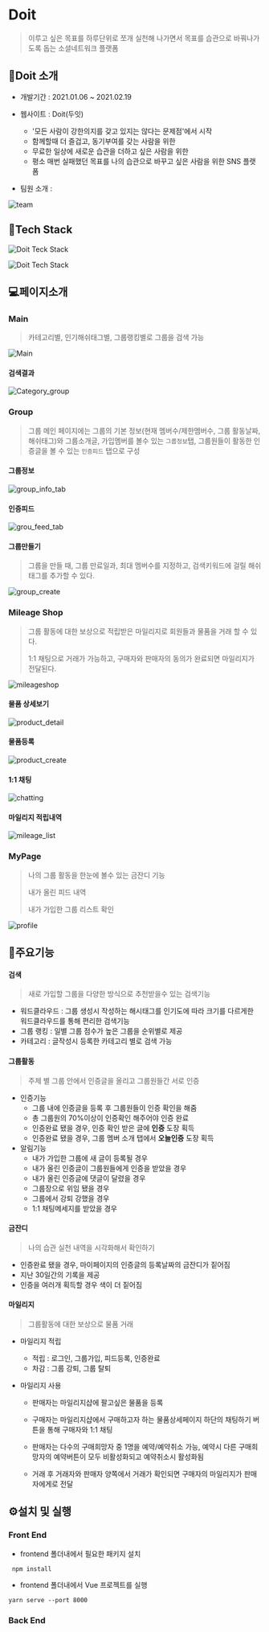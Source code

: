 

# Doit

> 이루고 싶은 목표를 하루단위로 쪼개 실천해 나가면서 목표를 습관으로 바꿔나가도록 돕는 소셜네트워크 플랫폼



## 📙Doit 소개

- 개발기간 : 2021.01.06 ~ 2021.02.19
- 웹사이트 : Doit(두잇)
  -   '모든 사람이 강한의지를 갖고 있지는 않다는 문제점'에서 시작
  -   함께할때 더 즐겁고, 동기부여를 갖는 사람을 위한
  -   무료한 일상에 새로운 습관을 더하고 싶은 사람을 위한
  -   평소 매번 실패했던 목표를 나의 습관으로 바꾸고 싶은 사람을 위한 SNS 플랫폼

- 팀원 소개 : 



![team](README.assets/image-20210301220456702.png)





## 🔧Tech Stack

![Doit Teck Stack](README.assets/image-20210221222400289.png)



![Doit Tech Stack](README.assets/image-20210221223143666.png)





## 💻페이지소개

### Main

> 카테고리별, 인기해쉬태그별, 그룹랭킹별로 그룹을 검색 가능

![Main](README.assets/main.png)

####  검색결과

![Category_group](README.assets/category_group.png)



### Group

> 그룹 메인 페이지에는 그룹의 기본 정보(현재 멤버수/제한멤버수, 그룹 활동날짜, 해쉬태그)와 그룹소개글, 가입멤버를 볼수 있는 `그룹정보`탭, 그룹원들이 활동한 인증글을 볼 수 있는 `인증피드` 탭으로 구성



#### 그룹정보

![group_info_tab](README.assets/group_detail.png)

#### 인증피드

![grou_feed_tab](README.assets/group_feed.png)



#### 그룹만들기

> 그룹을 만들 때, 그룹 만료일과, 최대 멤버수를 지정하고, 검색키워드에 걸릴 해쉬태그를 추가할 수 있다.

![group_create](README.assets/group_create.png)

### Mileage Shop

> 그룹 활동에 대한 보상으로 적립받은 마일리지로 회원들과 물품을 거래 할 수 있다.
>
> 1:1 채팅으로 거래가 가능하고, 구매자와 판매자의 동의가 완료되면 마일리지가 전달된다.

![mileageshop](README.assets/mileageshop.png)

#### 물품 상세보기

![product_detail](README.assets/product_detail.png)

#### 물품등록

![product_create](README.assets/product_create.png)



#### 1:1 채팅

![chatting](README.assets/chat_list.png)

#### 마일리지 적립내역

![mileage_list](README.assets/mileage_list.png)



### MyPage

> 나의 그룹 활동을 한눈에 볼수 있는 금잔디 기능
>
> 내가 올린 피드 내역
>
> 내가 가입한 그룹 리스트 확인

![profile](README.assets/profile.png)



## 💎주요기능

#### 검색

> 새로 가입할 그룹을 다양한 방식으로 추천받을수 있는 검색기능

- 워드클라우드 : 그룹 생성시 작성하는 해시태그를 인기도에 따라 크기를 다르게한 워드클라우드를 통해 편리한 검색기능
- 그룹 랭킹 : 일별 그룹 점수가 높은 그룹을 순위별로 제공 
- 카테고리 : 글작성시 등록한 카테고리 별로 검색 가능

#### 그룹활동

> 주제 별 그룹 안에서 인증글을 올리고 그룹원들간 서로 인증

- 인증기능
  - 그룹 내에 인증글을 등록 후 그룹원들이 인증 확인을 해줌
  - 총 그룹원의 70%이상이 인증확인 해주어야 인증 완료
  - 인증완료 됐을 경우, 인증 확인 받은 글에 **인증** 도장 획득
  - 인증완료 됐을 경우, 그룹 멤버 소개 탭에서 **오늘인증** 도장 획득
- 알림기능
  - 내가 가입한 그룹에 새 글이 등록될 경우
  - 내가 올린 인증글이 그룹원들에게 인증을 받았을 경우
  - 내가 올린 인증글에 댓글이 달렸을 경우
  - 그룹장으로 위임 됐을 경우
  - 그룹에서 강퇴 강했을 경우
  - 1:1 채팅메세지를 받았을 경우

#### 금잔디

> 나의 습관 실천 내역을 시각화해서 확인하기

- 인증완료 됐을 경우, 마이페이지의 인증글의 등록날짜의 금잔디가 짙어짐
- 지난 30일간의 기록을 제공
- 인증을 여러개 획득할 경우 색이 더 짙어짐

#### 마일리지

> 그룹활동에 대한 보상으로 물품 거래

- 마일리지 적립

  - 적립 : 로그인, 그룹가입, 피드등록, 인증완료
  - 차감 : 그룹 강퇴, 그룹 탈퇴

- 마일리지 사용

  - 판매자는 마일리지샵에 팔고싶은 물품을 등록

  - 구매자는 마일리지샵에서 구매하고자 하는 물품상세페이지 하단의 채팅하기 버튼을 통해 구매자와 1:1 채팅

  - 판매자는 다수의 구매희망자 중 1명을 예약/예약취소 가능, 예약시 다른 구매희망자의 예약버튼이 모두 비활성화되고 예약취소시 활성화됨

  - 거래 후 거래자와 판매자 양쪽에서 거래가 확인되면 구매자의 마일리지가 판매자에게로 전달

    



##  ⚙️설치 및 실행

### Front End

- frontend 폴더내에서 필요한 패키지 설치

```
 npm install
```

- frontend 폴더내에서 Vue 프로젝트를 실행

```
yarn serve --port 8000
```



### Back End

